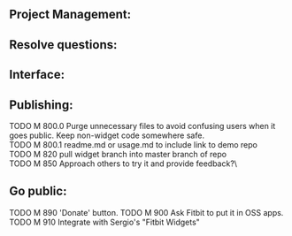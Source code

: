 Project Management:
-

Resolve questions:
-

Interface:
-

Publishing:
-
TODO M 800.0 Purge unnecessary files to avoid confusing users when it goes public. Keep non-widget code somewhere safe.\
TODO M 800.1 readme.md or usage.md to include link to demo repo\
TODO M 820 pull widget branch into master branch of repo\
TODO M 850 Approach others to try it and provide feedback?\

 Go public:
 -
TODO M 890 'Donate' button.
TODO M 900 Ask Fitbit to put it in OSS apps.\
TODO M 910 Integrate with Sergio's "Fitbit Widgets"
